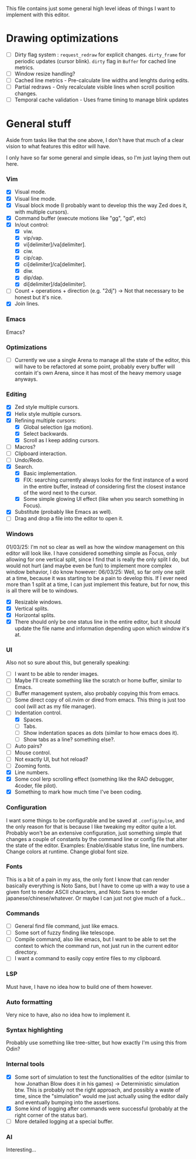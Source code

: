 This file contains just some general high level ideas of things I want to implement with this editor.

# Drawing optimizations
- [ ] Dirty flag system :
    `request_redraw` for explicit changes.
    `dirty_frame` for periodic updates (cursor blink).
    `dirty` flag in `Buffer` for cached line metrics.
- [ ] Window resize handling?
- [ ] Cached line metrics - Pre-calculate line widths and lenghts during edits.
- [ ] Partial redraws - Only recalculate visible lines when scroll position changes.
- [ ] Temporal cache validation - Uses frame timing to manage blink updates

# General stuff
Aside from tasks like that the one above, I don't have that much of a clear vision to what features this editor will have.

I only have so far some general and simple ideas, so I'm just laying them out here.

### Vim
- [x] Visual mode.
- [x] Visual line mode.
- [x] Visual block mode (I probably want to develop this the way Zed does it, with multiple cursors).
- [x] Command buffer (execute motions like "gg", "gd", etc)
- [x] In/out control:
    - [x] viw.
    - [x] vip/vap.
    - [x] vi[delimiter]/va[delimiter].
    - [x] ciw.
    - [x] cip/cap.
    - [x] ci[delimiter]/ca[delimiter].
    - [x] diw.
    - [x] dip/dap.
    - [x] di[delimiter]/da[delimiter].
- [ ] Count + operations + direction (e.g. "2dj") -> Not that necessary to be honest but it's nice.
- [x] Join lines.

### Emacs
Emacs?

### Optimizations
- [ ] Currently we use a single Arena to manage all the state of the editor, this will have to be refactored at some point, probably every buffer will contain it's own Arena, since it has most of the heavy memory usage anyways.

### Editing
- [x] Zed style multiple cursors.
- [x] Helix style multiple cursors.
- [x] Refining multiple cursors:
    - [x] Global selection (ga motion).
    - [x] Select backwards.
    - [x] Scroll as I keep adding cursors.
- [ ] Macros?
- [ ] Clipboard interaction.
- [ ] Undo/Redo.
- [x] Search.
    - [x] Basic implementation.
    - [x] FIX: searching currently always looks for the first instance of a word in the entire buffer, instead of considering first the closest instance of the word next to the cursor.
    - [x] Some simple glowing UI effect (like when you search something in Focus).
- [x] Substitute (probably like Emacs as well).
- [ ] Drag and drop a file into the editor to open it.

### Windows
01/03/25: I'm not so clear as well as how the window management on this editor will look like. I have considered something simple as Focus, only allowing for one vertical split, since I find that is really the only split I do, but would not hurt (and maybe even be fun) to implement more complex window behavior, I do know however:
06/03/25: Well, so far only one split at a time, because it was starting to be a pain to develop this. If I ever need more than 1 split at a time, I can just implement this feature, but for now, this is all there will be to windows.
- [x] Resizable windows.
- [x] Vertical splits.
- [x] Horizontal splits.
- [x] There should only be one status line in the entire editor, but it should update the file name and information depending upon which window it's at.

### UI
Also not so sure about this, but generally speaking:
- [ ] I want to be able to render images.
- [ ] Maybe I'll create something like the scratch or home buffer, similar to Emacs.
- [ ] Buffer management system, also probably copying this from emacs.
- [ ] Some direct copy of oil.nvim or dired from emacs. This thing is just too cool (will act as my file manager).
- [ ] Indentation control.
    - [x] Spaces.
    - [ ] Tabs.
    - [ ] Show indentation spaces as dots (similar to how emacs does it).
    - [ ] Show tabs as a line? something else?.
- [ ] Auto pairs?
- [ ] Mouse control.
- [ ] Not exactly UI, but hot reload?
- [ ] Zooming fonts.
- [x] Line numbers.
- [x] Some cool lerp scrolling effect (something like the RAD debugger, 4coder, file pilot).
- [x] Something to mark how much time I've been coding.

### Configuration
I want some things to be configurable and be saved at `.config/pulse`, and the only reason for that is because I like tweaking my editor quite a lot.
Probably won't be an extensive configuration, just something simple that changes a couple of constants by the command line or config file that alter the state of the editor.
Examples: Enable/disable status line, line numbers. Change colors at runtime. Change global font size.

### Fonts
This is a bit of a pain in my ass, the only font I know that can render basically everything is Noto Sans, but I have to come up with a way to use a given font to render ASCII characters, and Noto Sans to render japanese/chinese/whatever. Or maybe I can just not give much of a fuck...

### Commands
- [ ] General find file command, just like emacs.
- [ ] Some sort of fuzzy finding like telescope.
- [ ] Compile command, also like emacs, but I want to be able to set the context to which the command run, not just run in the current editor directory.
- [ ] I want a command to easily copy entire files to my clipboard.

### LSP
Must have, I have no idea how to build one of them however.

### Auto formatting
Very nice to have, also no idea how to implement it.

### Syntax highlighting
Probably use something like tree-sitter, but how exactly I'm using this from Odin?

### Internal tools
- [x] Some sort of simulation to test the functionalities of the editor (similar to how Jonathan Blow does it in his games) -> Deterministic simulation btw.
    This is probably not the right approach, and possibly a waste of time, since the "simulation" would me just actually using the editor daily and eventually bumping into the assertions.
- [x] Some kind of logging after commands were successful (probably at the right corner of the status bar).
- [ ] More detailed logging at a special buffer.

### AI
Interesting...
